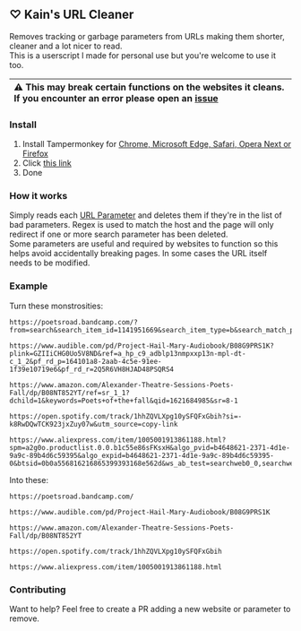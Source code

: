 ## ♡ Kain's URL Cleaner

Removes tracking or garbage parameters from URLs making them shorter, cleaner and a lot nicer to read.  
This is a userscript I made for personal use but you're welcome to use it too.

| :warning: This may break certain functions on the websites it cleans. If you encounter an error please open an [issue](https://github.com/DrKain/url-cleaner/issues) |
| :------------------------------------------------------------------------------------------------------------------------------------------------------------------- |

### Install

1. Install Tampermonkey for [Chrome, Microsoft Edge, Safari, Opera Next or Firefox](https://www.tampermonkey.net/)
2. Click [this link](https://github.com/DrKain/url-cleaner/raw/main/cleaner.user.js)
3. Done

### How it works

Simply reads each [URL Parameter](https://developer.mozilla.org/en-US/docs/Web/API/URLSearchParams) and deletes them if they're in the list of bad parameters. Regex is used to match the host and the page will only redirect if one or more search parameter has been deleted.  
Some parameters are useful and required by websites to function so this helps avoid accidentally breaking pages.
In some cases the URL itself needs to be modified.

### Example

Turn these monstrosities:

```
https://poetsroad.bandcamp.com/?from=search&search_item_id=1141951669&search_item_type=b&search_match_part=%3F&search_page_id=1748155363&search_page_no=1&search_rank=1&search_sig=a9a9cbdfc454df7c2999f097dc8a216b

https://www.audible.com/pd/Project-Hail-Mary-Audiobook/B08G9PRS1K?plink=GZIIiCHG0Uo5V8ND&ref=a_hp_c9_adblp13nmpxxp13n-mpl-dt-c_1_2&pf_rd_p=164101a8-2aab-4c5e-91ee-1f39e10719e6&pf_rd_r=2Q5R6VH8HJAD48PSQRS4

https://www.amazon.com/Alexander-Theatre-Sessions-Poets-Fall/dp/B08NT852YT/ref=sr_1_1?dchild=1&keywords=Poets+of+the+fall&qid=1621684985&sr=8-1

https://open.spotify.com/track/1hhZQVLXpg10ySFQFxGbih?si=-k8RwDQwTCK923jxZuy07w&utm_source=copy-link

https://www.aliexpress.com/item/1005001913861188.html?spm=a2g0o.productlist.0.0.b1c55e86sFKsxH&algo_pvid=b4648621-2371-4d1e-9a9c-89b4d6c59395&algo_expid=b4648621-2371-4d1e-9a9c-89b4d6c59395-0&btsid=0b0a556816216865399393168e562d&ws_ab_test=searchweb0_0,searchweb201602_,searchweb201603_
```

Into these:

```
https://poetsroad.bandcamp.com/

https://www.audible.com/pd/Project-Hail-Mary-Audiobook/B08G9PRS1K

https://www.amazon.com/Alexander-Theatre-Sessions-Poets-Fall/dp/B08NT852YT

https://open.spotify.com/track/1hhZQVLXpg10ySFQFxGbih

https://www.aliexpress.com/item/1005001913861188.html
```

### Contributing

Want to help? Feel free to create a PR adding a new website or parameter to remove.
